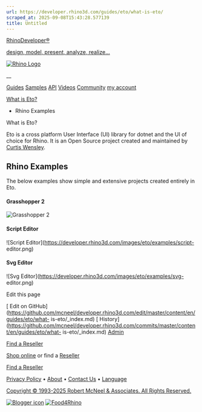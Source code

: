 ```yaml
---
url: https://developer.rhino3d.com/guides/eto/what-is-eto/
scraped_at: 2025-09-08T15:43:28.577139
title: Untitled
---
```


[RhinoDeveloper®](/)

[design, model, present, analyze, realize...](/)

[![Rhino Logo](https://developer.rhino3d.com/images/rhinodevlogo.png)](/)

__

[Guides](https://developer.rhino3d.com/guides)
[Samples](https://developer.rhino3d.com/samples)
[API](https://developer.rhino3d.com/api)
[Videos](https://developer.rhino3d.com/videos)
[Community](https://discourse.mcneel.com/c/rhino-developer) [my account
](https://www.rhino3d.com/my-account/ "Manage your account, licenses, and
teams")

[What is Eto?](https://developer.rhino3d.com/guides/eto/what-is-eto/)

  * Rhino Examples

What is Eto?

Eto is a cross platform User Interface (UI) library for dotnet and the UI of
choice for Rhino. It is an Open Source project created and maintained by
[Curtis Wensley](https://discourse.mcneel.com/u/curtisw/summary).

## Rhino Examples

The below examples show simple and extensive projects created entirely in Eto.

#### Grasshopper 2

![Grasshopper
2](https://developer.rhino3d.com/images/eto/examples/grasshopper-2.png)

#### Script Editor

![Script Editor](https://developer.rhino3d.com/images/eto/examples/script-
editor.png)

#### Svg Editor

![Svg Editor](https://developer.rhino3d.com/images/eto/examples/svg-
editor.png)

Edit this page

[ Edit on
GitHub](https://github.com/mcneel/developer.rhino3d.com/edit/master/content/en/guides/eto/what-
is-eto/_index.md) [
History](https://github.com/mcneel/developer.rhino3d.com/commits/master/content/en/guides/eto/what-
is-eto/_index.md) [ Admin](https://developer.rhino3d.com/admin)

[Find a Reseller](https://www.rhino3d.com/sales)

[Shop online](https://www.rhino3d.com/store) or find a
[Reseller](https://www.rhino3d.com/sales)

[Find a Reseller](https://www.rhino3d.com/sales)

[Privacy Policy](https://www.rhino3d.com/privacy) •
[About](https://www.rhino3d.com/mcneel/about) • [Contact
Us](https://www.rhino3d.com/mcneel/contact) • [
Language](https://www.rhino3d.com/language "Change to a different region or
language")

[Copyright © 1993-2025 Robert McNeel & Associates. All Rights
Reserved.](https://www.rhino3d.com/mcneel/about)

[](https://www.facebook.com/McNeelRhinoceros/)
[](https://twitter.com/bobmcneel) [](https://www.linkedin.com/groups/75313/)
[](https://www.youtube.com/user/RhinoGuide/videos) [](https://vimeo.com/rhino)
[![Blogger
icon](https://developer.rhino3d.com/images/blogger.svg)](http://blog.rhino3d.com/)
[![Food4Rhino](https://developer.rhino3d.com/images/f4r_icon_01.svg)](https://www.food4rhino.com)

